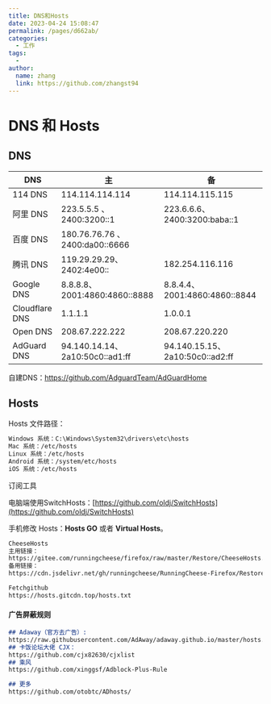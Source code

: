 ```yaml
---
title: DNS和Hosts
date: 2023-04-24 15:08:47
permalink: /pages/d662ab/
categories:
  - 工作
tags:
  - 
author: 
  name: zhang
  link: https://github.com/zhangst94
---
```

# DNS 和 Hosts

## DNS

| DNS            | 主                              | 备                              |
| -------------- | ------------------------------- | ------------------------------- |
| 114 DNS        | 114.114.114.114                 | 114.114.115.115                 |
| 阿里 DNS       | 223.5.5.5 、 2400:3200::1       | 223.6.6.6、2400:3200:baba::1    |
| 百度 DNS       | 180.76.76.76 、2400:da00::6666  |                                 |
| 腾讯 DNS       | 119.29.29.29、2402:4e00::       | 182.254.116.116                 |
| Google DNS     | 8.8.8.8、2001:4860:4860::8888   | 8.8.4.4、2001:4860:4860::8844   |
| Cloudflare DNS | 1.1.1.1                         | 1.0.0.1                         |
| Open DNS       | 208.67.222.222                  | 208.67.220.220                  |
| AdGuard DNS    | 94.140.14.14、2a10:50c0::ad1:ff | 94.140.15.15、2a10:50c0::ad2:ff |

自建DNS：https://github.com/AdguardTeam/AdGuardHome

## Hosts

Hosts 文件路径：

```markdown
Windows 系统：C:\Windows\System32\drivers\etc\hosts
Mac 系统：/etc/hosts
Linux 系统：/etc/hosts
Android 系统：/system/etc/hosts
iOS 系统：/etc/hosts
```

订阅工具

电脑端使用SwitchHosts：[https://github.com/oldj/SwitchHosts](https://github.com/oldj/SwitchHosts)

手机修改 Hosts：**Hosts GO** 或者  **Virtual Hosts**。

```markdown
CheeseHosts
主用链接：
https://gitee.com/runningcheese/firefox/raw/master/Restore/CheeseHosts.txt
备用链接：
https://cdn.jsdelivr.net/gh/runningcheese/RunningCheese-Firefox/Restore/CheeseHosts.txt

Fetchgithub
https://hosts.gitcdn.top/hosts.txt 
```

#### 广告屏蔽规则

```markdown
## Adaway（官方去广告）: 
https://raw.githubusercontent.com/AdAway/adaway.github.io/master/hosts.txt
## 卡饭论坛大佬 CJX：
https://github.com/cjx82630/cjxlist
## 乘风
https://github.com/xinggsf/Adblock-Plus-Rule

## 更多
https://github.com/otobtc/ADhosts/
```

